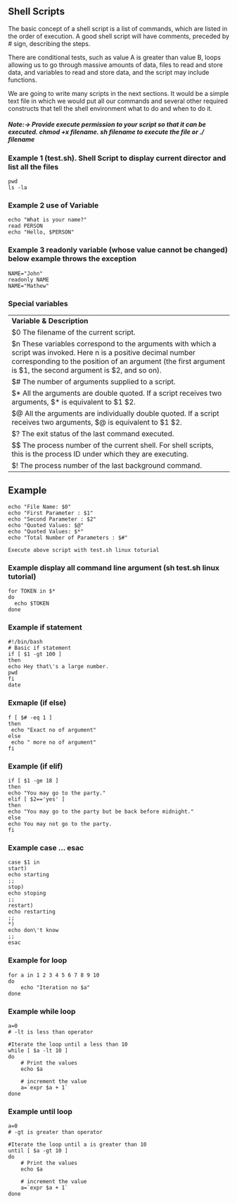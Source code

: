 ## Shell Scripts
The basic concept of a shell script is a list of commands, which are listed in the order of execution. A good shell script will have comments, preceded by # sign, describing the steps.

There are conditional tests, such as value A is greater than value B, loops allowing us to go through massive amounts of data, files to read and store data, and variables to read and store data, and the script may include functions.

We are going to write many scripts in the next sections. It would be a simple text file in which we would put all our commands and several other required constructs that tell the shell environment what to do and when to do it.

##### Note:-> Provide execute permission to your script so that it can be executed. chmod +x filename. sh filename to execute the file or ./ filename

### Example 1 (test.sh). Shell Script to display current director and list all the files
```
pwd
ls -la

```

### Example 2 use of Variable
```
echo "What is your name?"
read PERSON
echo "Hello, $PERSON"
```

### Example 3 readonly variable (whose value cannot be changed) below example throws the exception
```
NAME="John"
readonly NAME
NAME="Mathew"
```

### Special variables
<table>
  <tr><td><b>Variable & Description</b></td></tr>
  <tr><td> $0 The filename of the current script.</td></tr>
  <tr><td>$n These variables correspond to the arguments with which a script was invoked. Here n is a positive decimal number corresponding to the position of an argument (the first argument is $1, the second argument is $2, and so on).</td></tr>
  <tr><td>$# The number of arguments supplied to a script.</td></tr>
<tr><td>$* All the arguments are double quoted. If a script receives two arguments, $* is equivalent to $1 $2.</td></tr>
<tr><td>$@ All the arguments are individually double quoted. If a script receives two arguments, $@ is equivalent to $1 $2.</td></tr>
<tr><td>$? The exit status of the last command executed.</td></tr>
<tr><td>$$ The process number of the current shell. For shell scripts, this is the process ID under which they are executing.</td></tr>
<tr><td>$! The process number of the last background command.</td></tr>
 </table>
 
 ## Example
 ```
 echo "File Name: $0"
echo "First Parameter : $1"
echo "Second Parameter : $2"
echo "Quoted Values: $@"
echo "Quoted Values: $*"
echo "Total Number of Parameters : $#"

 ```
 ```
 Execute above script with test.sh linux toturial
 ```
 
 ### Example display all command line argument (sh test.sh linux tutorial)
 ```
 for TOKEN in $*
do
   echo $TOKEN
done
 ```
 
 ### Example if statement
 ```
 #!/bin/bash
# Basic if statement
if [ $1 -gt 100 ]
then
echo Hey that\'s a large number.
pwd
fi
date

 ```

### Exmaple (if else)
```
f [ $# -eq 1 ]
then
 echo "Exact no of argument"
else
 echo " more no of argument"
fi

```
### Example (if elif)
```
if [ $1 -ge 18 ]
then
echo "You may go to the party."
elif [ $2=='yes' ]
then
echo "You may go to the party but be back before midnight."
else
echo You may not go to the party.
fi

```

### Example case ... esac
```
case $1 in
start)
echo starting
;;
stop)
echo stoping
;;
restart)
echo restarting
;;
*)
echo don\'t know
;;
esac

```

### Example for loop
```
for a in 1 2 3 4 5 6 7 8 9 10
do
    echo "Iteration no $a"
done

```
### Example while loop
```
a=0
# -lt is less than operator

#Iterate the loop until a less than 10
while [ $a -lt 10 ]
do
    # Print the values
    echo $a

    # increment the value
    a=`expr $a + 1`
done

```

### Example until loop
```
a=0
# -gt is greater than operator

#Iterate the loop until a is greater than 10
until [ $a -gt 10 ]
do
	# Print the values
	echo $a
	
	# increment the value
	a=`expr $a + 1`
done

```
